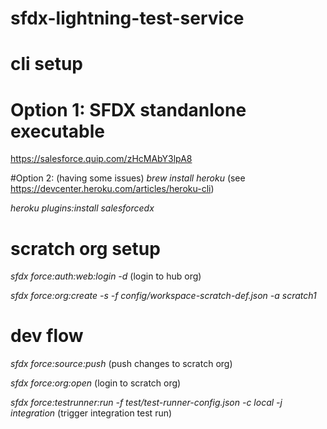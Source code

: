 # sfdx-lightning-test-service

# cli setup

# Option 1: SFDX standanlone executable
https://salesforce.quip.com/zHcMAbY3lpA8

#Option 2: (having some issues)
*brew install heroku*   (see https://devcenter.heroku.com/articles/heroku-cli)

*heroku plugins:install salesforcedx*  

# scratch org setup

*sfdx force:auth:web:login -d*  (login to hub org)

*sfdx force:org:create -s -f config/workspace-scratch-def.json -a scratch1*

# dev flow 

*sfdx force:source:push*  (push changes to scratch org)

*sfdx force:org:open*  (login to scratch org)

*sfdx force:testrunner:run  -f test/test-runner-config.json -c local -j integration*  (trigger integration test run)

